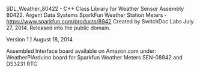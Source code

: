 
  SDL_Weather_80422 - C++ Class Library for Weather Sensor Assembly 80422.
  Argent Data Systems
  SparkFun Weather Station Meters - https://www.sparkfun.com/products/8942
  Created by SwitchDoc Labs July 27, 2014.
  Released into the public domain.

  Version 1.1
  August 18, 2014
  
  Assembled Interface board available on Amazon.com under:
  WeatherPiArduino board for Sparkfun Weather Meters SEN-08942 and DS3231 RTC


  
